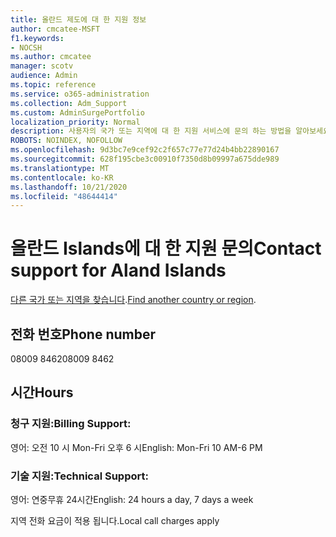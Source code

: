 ```yaml
---
title: 올란드 제도에 대 한 지원 정보
author: cmcatee-MSFT
f1.keywords:
- NOCSH
ms.author: cmcatee
manager: scotv
audience: Admin
ms.topic: reference
ms.service: o365-administration
ms.collection: Adm_Support
ms.custom: AdminSurgePortfolio
localization_priority: Normal
description: 사용자의 국가 또는 지역에 대 한 지원 서비스에 문의 하는 방법을 알아보세요.
ROBOTS: NOINDEX, NOFOLLOW
ms.openlocfilehash: 9d3bc7e9cef92c2f657c77e77d24b4bb22890167
ms.sourcegitcommit: 628f195cbe3c00910f7350d8b09997a675dde989
ms.translationtype: MT
ms.contentlocale: ko-KR
ms.lasthandoff: 10/21/2020
ms.locfileid: "48644414"
---
```

# <a name="contact-support-for-aland-islands"></a><span data-ttu-id="d69cb-103">올란드 Islands에 대 한 지원 문의</span><span class="sxs-lookup"><span data-stu-id="d69cb-103">Contact support for Aland Islands</span></span>

<span data-ttu-id="d69cb-104">[다른 국가 또는 지역을 찾습니다](../contact-support-for-business-products.md).</span><span class="sxs-lookup"><span data-stu-id="d69cb-104">[Find another country or region](../contact-support-for-business-products.md).</span></span>

## <a name="phone-number"></a><span data-ttu-id="d69cb-105">전화 번호</span><span class="sxs-lookup"><span data-stu-id="d69cb-105">Phone number</span></span>
<span data-ttu-id="d69cb-106">08009 8462</span><span class="sxs-lookup"><span data-stu-id="d69cb-106">08009 8462</span></span>

## <a name="hours"></a><span data-ttu-id="d69cb-107">시간</span><span class="sxs-lookup"><span data-stu-id="d69cb-107">Hours</span></span>
### <a name="billing-support"></a><span data-ttu-id="d69cb-108">청구 지원:</span><span class="sxs-lookup"><span data-stu-id="d69cb-108">Billing Support:</span></span>

<span data-ttu-id="d69cb-109">영어: 오전 10 시 Mon-Fri 오후 6 시</span><span class="sxs-lookup"><span data-stu-id="d69cb-109">English: Mon-Fri 10 AM-6 PM</span></span>

### <a name="technical-support"></a><span data-ttu-id="d69cb-110">기술 지원:</span><span class="sxs-lookup"><span data-stu-id="d69cb-110">Technical Support:</span></span>

<span data-ttu-id="d69cb-111">영어: 연중무휴 24시간</span><span class="sxs-lookup"><span data-stu-id="d69cb-111">English: 24 hours a day, 7 days a week</span></span>

<span data-ttu-id="d69cb-112">지역 전화 요금이 적용 됩니다.</span><span class="sxs-lookup"><span data-stu-id="d69cb-112">Local call charges apply</span></span>
